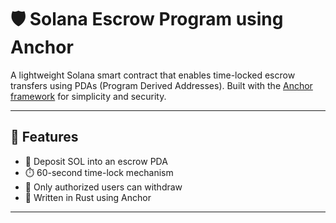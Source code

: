 # 🛡️ Solana Escrow Program using Anchor

A lightweight Solana smart contract that enables time-locked escrow transfers using PDAs (Program Derived Addresses). Built with the [Anchor framework](https://book.anchor-lang.com/) for simplicity and security.

---

## 🚀 Features

- 💸 Deposit SOL into an escrow PDA
- ⏱️ 60-second time-lock mechanism
- 🔐 Only authorized users can withdraw
- 🧱 Written in Rust using Anchor

---



